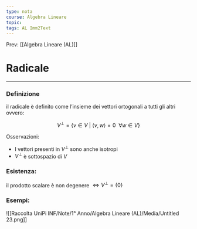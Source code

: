 ```yaml
---
type: nota
course: Algebra Lineare
topic: 
tags: AL Imm2Text 
---
```


Prev: [[Algebra Lineare (AL)]]

# Radicale
---

### Definizione

il radicale è definito come l’insieme dei vettori ortogonali a tutti gli altri ovvero:

$$
V^\bot =\{v\in V\ |\ \langle v,w\rangle = 0\ \ \forall w \in V \}
$$

 Osservazioni:

- I vettori presenti in $V^\bot$ sono anche isotropi
- $V^\bot$ è sottospazio di $V$

### Esistenza:

il prodotto scalare è non degenere $\iff V^\bot=\{0\}$



### Esempi:

![[Raccolta UniPi INF/Note/1° Anno/Algebra Lineare (AL)/Media/Untitled 23.png]]
